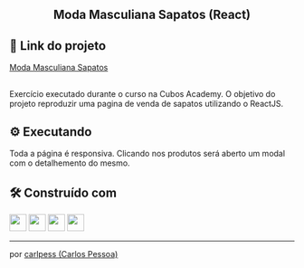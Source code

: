 <h2 align="center">
Moda Masculiana Sapatos (React)
</h2>

## 🔗 Link do projeto
[Moda Masculiana Sapatos ](https://carlpess.github)
## 
Exercício executado durante o curso na Cubos Academy.
O objetivo do projeto reproduzir uma pagina de venda de sapatos utilizando o ReactJS.

## ⚙️  Executando

Toda a página é responsiva. Clicando nos produtos será aberto um modal com o detalhemento do mesmo.

## 🛠️  Construído com

<div>
  <img height=30 src="https://img.shields.io/badge/HTML5-E34F26?style=for-the-badge&logo=html5&logoColor=white">
  <img height=30 src="https://img.shields.io/badge/CSS3-1572B6?style=for-the-badge&logo=css3&logoColor=white">
  <img height=30 src="https://img.shields.io/badge/JavaScript-F7DF1E?style=for-the-badge&logo=javascript&logoColor=black">
  <img height=30 src="https://img.shields.io/badge/React-20232A?style=for-the-badge&logo=react&logoColor=61DAFB">
</div>

---
por [carlpess (Carlos Pessoa)](https://github.com/carlpess)
